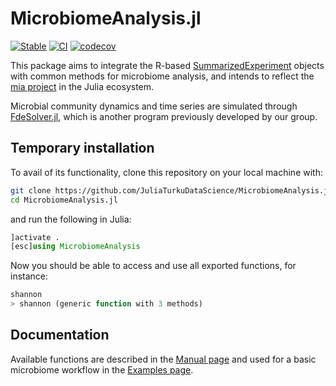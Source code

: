 # MicrobiomeAnalysis.jl

[![Stable](https://img.shields.io/badge/docs-stable-blue.svg)](https://juliaturkudatascience.github.io/MicrobiomeAnalysis.jl/stable/readme/)
[![CI](https://github.com/JuliaTurkuDataScience/MicrobiomeAnalysis.jl/actions/workflows/CI.yml/badge.svg?branch=main)](https://github.com/JuliaTurkuDataScience/MicrobiomeAnalysis.jl/actions/workflows/CI.yml)
[![codecov](https://codecov.io/gh/JuliaTurkuDataScience/MicrobiomeAnalysis.jl/branch/main/graph/badge.svg?token=VHEH1ZQLPA)](https://codecov.io/gh/JuliaTurkuDataScience/MicrobiomeAnalysis.jl)

This package aims to integrate the R-based [SummarizedExperiment](https://github.com/LTLA/SummarizedExperiments.jl) objects with common methods for microbiome analysis, and intends to reflect the [mia project](https://github.com/microbiome/mia/) in the Julia ecosystem.

Microbial community dynamics and time series are simulated through [FdeSolver.jl](https://github.com/JuliaTurkuDataScience/FdeSolver.jl), which is another program previously developed by our group.

## Temporary installation

To avail of its functionality, clone this repository on your local machine with:

```bash
git clone https://github.com/JuliaTurkuDataScience/MicrobiomeAnalysis.jl.git
cd MicrobiomeAnalysis.jl
```

and run the following in Julia:

```julia
]activate .
[esc]using MicrobiomeAnalysis
```

Now you should be able to access and use all exported functions, for instance:

```julia
shannon
> shannon (generic function with 3 methods)
```

## Documentation

Available functions are described in the [Manual page](https://juliaturkudatascience.github.io/MicrobiomeAnalysis.jl/stable/) and used for a basic microbiome workflow in the [Examples page](https://juliaturkudatascience.github.io/MicrobiomeAnalysis.jl/stable/examples/).
